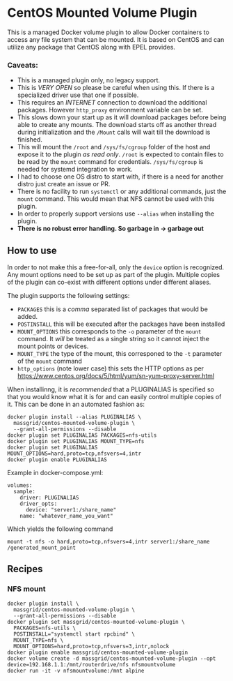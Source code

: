 CentOS Mounted Volume Plugin
============================

This is a managed Docker volume plugin to allow Docker containers to access any file system that can be mounted.  It is based on CentOS and can utilize any package that CentOS along with EPEL provides.

### Caveats:

- This is a managed plugin only, no legacy support.
- This is *VERY OPEN* so please be careful when using this.  If there is a specialized driver use that one if possible.
- This requires an *INTERNET* connection to download the additional packages.  However `http_proxy` environment variable can be set.
- This slows down your start up as it will download packages before being able to create any mounts.  The download starts off as another thread during initialization and the `/Mount` calls will wait till the download is finished.
- This will mount the `/root` and `/sys/fs/cgroup` folder of the host and expose it to the plugin *as read only*.  `/root` is expected to contain files to be read by the `mount` command for credentials.  `/sys/fs/cgroup` is needed for systemd integration to work.
- I had to choose one OS distro to start with, if there is a need for another distro just create an issue or PR.
- There is no facility to run `systemctl` or any additional commands, just the `mount` command.  This would mean that NFS cannot be used with this plugin.
- In order to properly support versions use `--alias` when installing the plugin.
- **There is no robust error handling.  So garbage in -> garbage out**

## How to use

In order to not make this a free-for-all, only the `device` option is recognized.  Any mount options need to be set up as part of the plugin.  Multiple copies of the plugin can co-exist with different options under different aliases.

The plugin supports the following settings:

* `PACKAGES` this is a *comma* separated list of packages that would be added.
* `POSTINSTALL` this will be executed after the packages have been installed
* `MOUNT_OPTIONS` this corresponds to the `-o` parameter of the `mount` command.  It *will* be treated as a single string so it cannot inject the mount points or devices.
* `MOUNT_TYPE` the type of the mount, this corresponed to the `-t` parameter  of the `mount` command
* `http_options` (note lower case) this sets the HTTP options as per https://www.centos.org/docs/5/html/yum/sn-yum-proxy-server.html

When installinng, it is *recommended* that a PLUGINALIAS is specified so that you would know what it is for and can easily control multiple copies of it.  This can be done in an automated fashion as:

    docker plugin install --alias PLUGINALIAS \
      massgrid/centos-mounted-volume-plugin \
      --grant-all-permissions --disable
    docker plugin set PLUGINALIAS PACKAGES=nfs-utils
    docker plugin set PLUGINALIAS MOUNT_TYPE=nfs
    docker plugin set PLUGINALIAS MOUNT_OPTIONS=hard,proto=tcp,nfsvers=4,intr
    docker plugin enable PLUGINALIAS

Example in docker-compose.yml:

    volumes:
      sample:
        driver: PLUGINALIAS
        driver_opts:
          device: "server1:/share_name"
        name: "whatever_name_you_want"

Which yields the following command

    mount -t nfs -o hard,proto=tcp,nfsvers=4,intr server1:/share_name /generated_mount_point

## Recipes

### NFS mount

    docker plugin install \
      massgrid/centos-mounted-volume-plugin \
      --grant-all-permissions --disable
    docker plugin set massgrid/centos-mounted-volume-plugin \
      PACKAGES=nfs-utils \
      POSTINSTALL="systemctl start rpcbind" \
      MOUNT_TYPE=nfs \
      MOUNT_OPTIONS=hard,proto=tcp,nfsvers=3,intr,nolock
    docker plugin enable massgrid/centos-mounted-volume-plugin
    docker volume create -d massgrid/centos-mounted-volume-plugin --opt device=192.168.1.1:/mnt/routerdrive/nfs nfsmountvolume
    docker run -it -v nfsmountvolume:/mnt alpine
